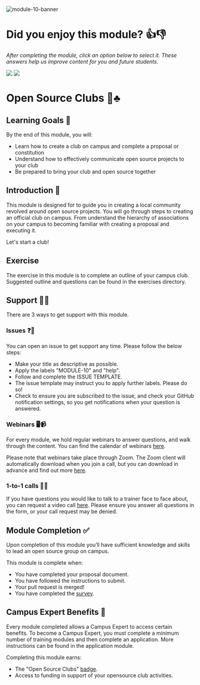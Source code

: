 ![module-10-banner](https://user-images.githubusercontent.com/1790822/28998947-3af4f2f2-7a05-11e7-97c5-5701a171d152.png)

# Did you enjoy this module? 👍👎
_After completing the module, click an option below to select it. These answers help us improve content for you and future students._  

[![](https://m131jyck4m.execute-api.us-west-2.amazonaws.com/prod/poll/01BQ93HQ6J3E3MYCKGM9R8V6N9/I%20enjoyed%20this%20module)](https://m131jyck4m.execute-api.us-west-2.amazonaws.com/prod/poll/01BQ93HQ6J3E3MYCKGM9R8V6N9/I%20enjoyed%20this%20module/vote)
[![](https://m131jyck4m.execute-api.us-west-2.amazonaws.com/prod/poll/01BQ93HQ6J3E3MYCKGM9R8V6N9/I%20did%20not%20enjoy%20this%20module)](https://m131jyck4m.execute-api.us-west-2.amazonaws.com/prod/poll/01BQ93HQ6J3E3MYCKGM9R8V6N9/I%20did%20not%20enjoy%20this%20module/vote)

# Open Source Clubs 📖♣️

## Learning Goals 🥅

By the end of this module, you will:
- Learn how to create a club on campus and complete a proposal or constitution
- Understand how to effectively communicate open source projects to your club
- Be prepared to bring your club and open source together

## Introduction 👋

This module is designed for to guide you in creating a local community revolved around open source projects. You will go through steps to creating an official club on campus. From understand the hierarchy of associations on your campus to becoming familiar with creating a proposal and executing it.

Let's start a club!

## Exercise

The exercise in this module is to complete an outline of your campus club. Suggested outline and questions can be found in the exercises directory.

## Support 🙋🏿

There are 3 ways to get support with this module.

### Issues ❓💬

You can open an issue to get support any time. Please follow the below steps:
- Make your title as descriptive as possible.
- Apply the labels "MODULE-10" and "help".
- Follow and complete the ISSUE TEMPLATE.
- The issue template may instruct you to apply further labels. Please do so!
- Check to ensure you are subscribed to the issue, and check your GitHub notification settings, so you get notifications when your question is answered.

### Webinars 🖥📹

For every module, we hold regular webinars to answer questions, and walk through the content.
You can find the calendar of webinars [here](https://calendar.google.com/calendar/ical/github.com_ei82gchda2egevr7aukq6uj1f0%40group.calendar.google.com/public/basic.ics).  

Please note that webinars take place through Zoom. The Zoom client will automatically download when you join a call, but you can download in advance and find out more [here](https://zoom.us/download).

### 1-to-1 calls 💖📞

If you have questions you would like to talk to a trainer face to face about, you can request a video call [here](https://calendly.com/joenash/campus-experts-support). Please ensure you answer all questions in the form, or your call request may be denied.

## Module Completion ✅

Upon completion of this module you’ll have sufficient knowledge and skills to lead an open source group on campus.

This module is complete when:
- You have completed your proposal document.
- You have followed the instructions to submit.
- Your pull request is merged!
- You have completed the [survey](https://goo.gl/forms/yWLpRp4xycPs6PKS2).

## Campus Expert Benefits 🏅

Every module completed allows a Campus Expert to access certain benefits. To become a Campus Expert, you must complete a minimum number of training modules and then complete an application. More instructions can be found in the application module.

Completing this module earns:
- The "Open Source Clubs" [badge](../docs/badges.md).
- Access to funding in support of your opensource club activities.
